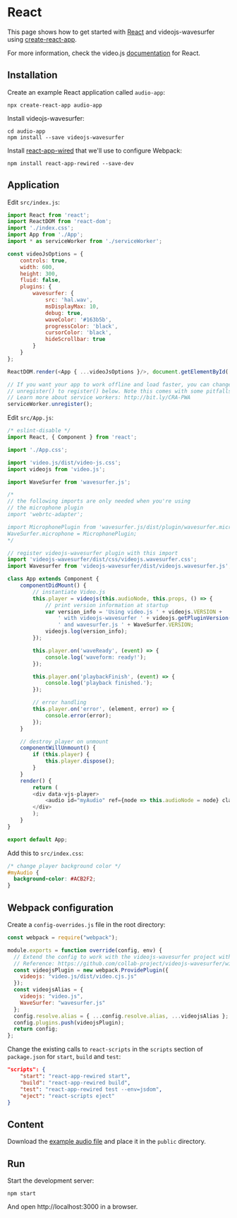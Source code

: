 # React

This page shows how to get started with [React](https://reactjs.org) and
videojs-wavesurfer using [create-react-app](https://github.com/facebook/create-react-app).

For more information, check the video.js [documentation](https://github.com/videojs/video.js/blob/master/docs/guides/react.md)
for React.

## Installation

Create an example React application called `audio-app`:

```console
npx create-react-app audio-app
```

Install videojs-wavesurfer:

```console
cd audio-app
npm install --save videojs-wavesurfer
```

Install [react-app-wired](https://github.com/timarney/react-app-rewired) that we'll
use to configure Webpack:

```console
npm install react-app-rewired --save-dev
```

## Application

Edit `src/index.js`:

```javascript
import React from 'react';
import ReactDOM from 'react-dom';
import './index.css';
import App from './App';
import * as serviceWorker from './serviceWorker';

const videoJsOptions = {
    controls: true,
    width: 600,
    height: 300,
    fluid: false,
    plugins: {
        wavesurfer: {
            src: 'hal.wav',
            msDisplayMax: 10,
            debug: true,
            waveColor: '#163b5b',
            progressColor: 'black',
            cursorColor: 'black',
            hideScrollbar: true
        }
    }
};

ReactDOM.render(<App { ...videoJsOptions }/>, document.getElementById('root'));

// If you want your app to work offline and load faster, you can change
// unregister() to register() below. Note this comes with some pitfalls.
// Learn more about service workers: http://bit.ly/CRA-PWA
serviceWorker.unregister();
```

Edit `src/App.js`:

```javascript
/* eslint-disable */
import React, { Component } from 'react';

import './App.css';

import 'video.js/dist/video-js.css';
import videojs from 'video.js';

import WaveSurfer from 'wavesurfer.js';

/*
// the following imports are only needed when you're using 
// the microphone plugin
import 'webrtc-adapter';

import MicrophonePlugin from 'wavesurfer.js/dist/plugin/wavesurfer.microphone.js';
WaveSurfer.microphone = MicrophonePlugin;
*/

// register videojs-wavesurfer plugin with this import
import 'videojs-wavesurfer/dist/css/videojs.wavesurfer.css';
import Wavesurfer from 'videojs-wavesurfer/dist/videojs.wavesurfer.js';

class App extends Component {
    componentDidMount() {
        // instantiate Video.js
        this.player = videojs(this.audioNode, this.props, () => {
            // print version information at startup
            var version_info = 'Using video.js ' + videojs.VERSION +
                ' with videojs-wavesurfer ' + videojs.getPluginVersion('wavesurfer') +
                ' and wavesurfer.js ' + WaveSurfer.VERSION;
            videojs.log(version_info);
        });

        this.player.on('waveReady', (event) => {
            console.log('waveform: ready!');
        });

        this.player.on('playbackFinish', (event) => {
            console.log('playback finished.');
        });

        // error handling
        this.player.on('error', (element, error) => {
            console.error(error);
        });
    }

    // destroy player on unmount
    componentWillUnmount() {
        if (this.player) {
            this.player.dispose();
        }
    }
    render() {
        return (
        <div data-vjs-player>
            <audio id="myAudio" ref={node => this.audioNode = node} className="video-js vjs-default-skin"></audio>
        </div>
        );
    }
}

export default App;
```

Add this to `src/index.css`:

```css
/* change player background color */
#myAudio {
  background-color: #ACB2F2;
}
```

## Webpack configuration

Create a `config-overrides.js` file in the root directory:

```javascript
const webpack = require("webpack");

module.exports = function override(config, env) {
  // Extend the config to work with the videojs-wavesurfer project without ejecting create react app.
  // Reference: https://github.com/collab-project/videojs-wavesurfer/wiki/React
  const videojsPlugin = new webpack.ProvidePlugin({
    videojs: "video.js/dist/video.cjs.js"
  });
  const videojsAlias = {
    videojs: "video.js",
    WaveSurfer: "wavesurfer.js"
  };
  config.resolve.alias = { ...config.resolve.alias, ...videojsAlias };
  config.plugins.push(videojsPlugin);
  return config;
};
```

Change the existing calls to `react-scripts` in the `scripts` section of `package.json`
for `start`, `build` and `test`:

```json
"scripts": {
    "start": "react-app-rewired start",
    "build": "react-app-rewired build",
    "test": "react-app-rewired test --env=jsdom",
    "eject": "react-scripts eject"
}
```

## Content

Download the [example audio file](https://github.com/collab-project/videojs-wavesurfer/raw/master/examples/media/hal.wav)
and place it in the `public` directory.

## Run

Start the development server:

```
npm start
```

And open http://localhost:3000 in a browser.
